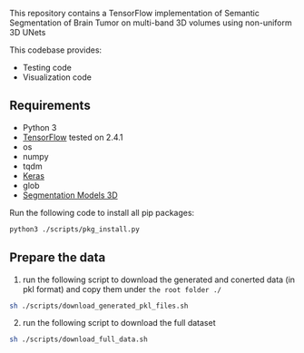 This repository contains a TensorFlow implementation of Semantic Segmentation of Brain Tumor on multi-band 3D volumes using non-uniform 3D UNets 

This codebase provides:
- Testing code
- Visualization code

## Requirements
- Python 3
- [TensorFlow](https://www.tensorflow.org/) tested on 2.4.1
- os
- numpy
- tqdm
- [Keras](https://keras.io/)
- glob
- [Segmentation Models 3D](https://github.com/ZFTurbo/segmentation_models_3D)

Run the following code to install all pip packages:
```sh
python3 ./scripts/pkg_install.py
```

<!--  Dataset taken from [here - ***BraTS 2020 Challenge***](https://www.med.upenn.edu/cbica/brats2020/data.html) 

![BraTS-main](https://www.med.upenn.edu/cbica/assets/user-content/images/BraTS/BRATS_banner_noCaption.png)  -->

## Prepare the data
1. run the following script to download the generated and conerted data (in pkl format) and copy them under `the root folder ./`
```sh
sh ./scripts/download_generated_pkl_files.sh 
```
2. run the following script to download the full dataset 
```sh
sh ./scripts/download_full_data.sh 
```


